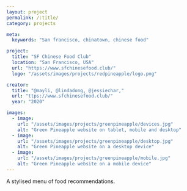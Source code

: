 ```yaml
---
layout: project
permalink: /:title/
category: projects

meta:
  keywords: "San francisco, chinatown, chinese food"

project:
  title: "SF Chinese Food Club"
  location: "San Francisco, USA"
  url: "https://www.sfchinesefood.club/"
  logo: "/assets/images/projects/redpineapple/logo.png"

creator:
  title: "@mayli, @lindadong, @jessiechar,"
  url: "ttps://www.sfchinesefood.club/"
  year: "2020"

images:
  - image:
    url: "/assets/images/projects/greenpineapple/devices.jpg"
    alt: "Green Pineapple website on tablet, mobile and desktop"
  - image:
    url: "/assets/images/projects/greenpineapple/desktop.jpg"
    alt: "Green Pineapple website on a desktop device"
  - image:
    url: "/assets/images/projects/greenpineapple/mobile.jpg"
    alt: "Green Pineapple website on a mobile device"
---
```

<p>A stylised menu of food recommendations.</p>